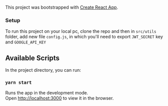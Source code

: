 This project was bootstrapped with [Create React App](https://github.com/facebook/create-react-app).

### Setup
To run this project on your local pc, clone the repo and then in `src/utils` folder, add new file `config.js`, in which you'll need to export `JWT_SECRET`
 key and `GOOGLE_API_KEY`
## Available Scripts

In the project directory, you can run:

### `yarn start`

Runs the app in the development mode.<br />
Open [http://localhost:3000](http://localhost:3000) to view it in the browser.

